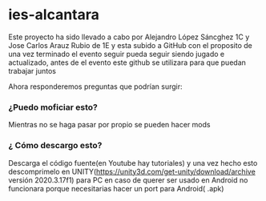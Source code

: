 # ies-alcantara
Este proyecto ha sido llevado a cabo por Alejandro López Sáncghez 1C y Jose Carlos Arauz Rubio de 1E y esta subido a GitHub con el proposito de una vez terminado el evento seguir pueda seguir siendo jugado e actualizado, antes de el evento este github se utilizara para que puedan trabajar juntos

Ahora responderemos preguntas que podrían surgir:

### ¿Puedo moficiar esto?
Mientras no se haga pasar por propio se pueden hacer mods

### ¿ Cómo descargo esto?
Descarga el código fuente(en Youtube hay tutoriales) y una vez hecho esto descomprimelo en UNITY(https://unity3d.com/get-unity/download/archive versión 2020.3.17f1) para PC en caso de querer ser usado en Android no funcionara porque necesitarias hacer un port para Android( .apk)
